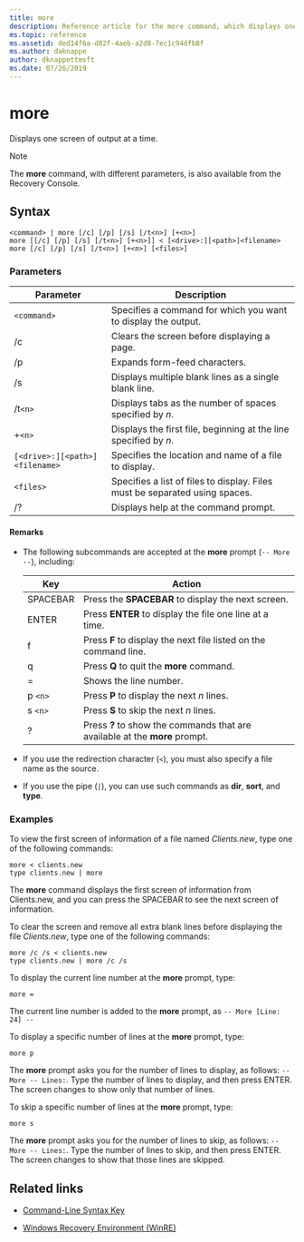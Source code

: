 ```yaml
---
title: more
description: Reference article for the more command, which displays one screen of output at a time.
ms.topic: reference
ms.assetid: ded14f6a-d82f-4aeb-a2d8-7ec1c94dfb8f
ms.author: daknappe
author: dknappettmsft
ms.date: 07/26/2019
---
```


# more

Displays one screen of output at a time.

> [!NOTE]
> The **more** command, with different parameters, is also available from the Recovery Console.

## Syntax

```
<command> | more [/c] [/p] [/s] [/t<n>] [+<n>]
more [[/c] [/p] [/s] [/t<n>] [+<n>]] < [<drive>:][<path>]<filename>
more [/c] [/p] [/s] [/t<n>] [+<n>] [<files>]
```

### Parameters

| Parameter | Description |
| --------- | ----------- |
| `<command>` | Specifies a command for which you want to display the output. |
| /c | Clears the screen before displaying a page. |
| /p | Expands form-feed characters. |
| /s | Displays multiple blank lines as a single blank line. |
| /t`<n>` | Displays tabs as the number of spaces specified by *n*. |
| +`<n>` | Displays the first file, beginning at the line specified by *n*. |
| `[<drive>:][<path>]<filename>` | Specifies the location and name of a file to display. |
| `<files>` | Specifies a list of files to display. Files must be separated using spaces. |
| /? | Displays help at the command prompt. |

#### Remarks

- The following subcommands are accepted at the **more** prompt (`-- More --`), including:

    | Key | Action |
    | --- | ------ |
    | SPACEBAR | Press the **SPACEBAR** to display the next screen. |
    | ENTER | Press **ENTER** to display the file one line at a time. |
    | f | Press **F** to display the next file listed on the command line. |
    | q | Press **Q** to quit the **more** command. |
    | = | Shows the line number. |
    | p `<n>` | Press **P** to display the next *n* lines. |
    | s `<n>` | Press **S** to skip the next *n* lines. |
    | ? | Press **?** to show the commands that are available at the **more** prompt.|

- If you use the redirection character (`<`), you must also specify a file name as the source.

- If you use the pipe (`|`), you can use such commands as **dir**, **sort**, and **type**.

### Examples

To view the first screen of information of a file named *Clients.new*, type one of the following commands:

```
more < clients.new
type clients.new | more
```

The **more** command displays the first screen of information from Clients.new, and you can press the SPACEBAR to see the next screen of information.

To clear the screen and remove all extra blank lines before displaying the file *Clients.new*, type one of the following commands:

```
more /c /s < clients.new
type clients.new | more /c /s
```

To display the current line number at the **more** prompt, type:

```
more =
```

The current line number is added to the **more** prompt, as `-- More [Line: 24] --`

To display a specific number of lines at the **more** prompt, type:

```
more p
```

The **more** prompt asks you for the number of lines to display, as follows: `-- More -- Lines:`. Type the number of lines to display, and then press ENTER. The screen changes to show only that number of lines.

To skip a specific number of lines at the **more** prompt, type:

```
more s
```

The **more** prompt asks you for the number of lines to skip, as follows: `-- More -- Lines:`. Type the number of lines to skip, and then press ENTER. The screen changes to show that those lines are skipped.

## Related links

- [Command-Line Syntax Key](command-line-syntax-key.md)

- [Windows Recovery Environment (WinRE)](/windows-hardware/manufacture/desktop/windows-recovery-environment--windows-re--technical-reference)
